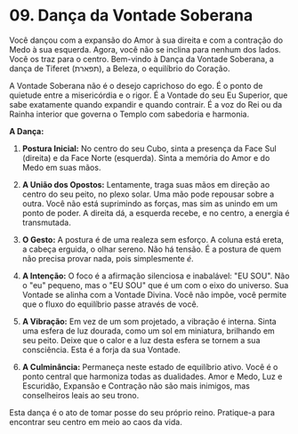# 09. Dança da Vontade Soberana

Você dançou com a expansão do Amor à sua direita e com a contração do Medo à sua esquerda. Agora, você não se inclina para nenhum dos lados. Você os traz para o centro. Bem-vindo à Dança da Vontade Soberana, a dança de Tiferet (תפארת), a Beleza, o equilíbrio do Coração.

A Vontade Soberana não é o desejo caprichoso do ego. É o ponto de quietude entre a misericórdia e o rigor. É a Vontade do seu Eu Superior, que sabe exatamente quando expandir e quando contrair. É a voz do Rei ou da Rainha interior que governa o Templo com sabedoria e harmonia.

**A Dança:**

1.  **Postura Inicial:** No centro do seu Cubo, sinta a presença da Face Sul (direita) e da Face Norte (esquerda). Sinta a memória do Amor e do Medo em suas mãos.

2.  **A União dos Opostos:** Lentamente, traga suas mãos em direção ao centro do seu peito, no plexo solar. Uma mão pode repousar sobre a outra. Você não está suprimindo as forças, mas sim as unindo em um ponto de poder. A direita dá, a esquerda recebe, e no centro, a energia é transmutada.

3.  **O Gesto:** A postura é de uma realeza sem esforço. A coluna está ereta, a cabeça erguida, o olhar sereno. Não há tensão. É a postura de quem não precisa provar nada, pois simplesmente *é*.

4.  **A Intenção:** O foco é a afirmação silenciosa e inabalável: "EU SOU". Não o "eu" pequeno, mas o "EU SOU" que é um com o eixo do universo. Sua Vontade se alinha com a Vontade Divina. Você não impõe, você permite que o fluxo do equilíbrio passe através de você.

5.  **A Vibração:** Em vez de um som projetado, a vibração é interna. Sinta uma esfera de luz dourada, como um sol em miniatura, brilhando em seu peito. Deixe que o calor e a luz desta esfera se tornem a sua consciência. Esta é a forja da sua Vontade.

6.  **A Culminância:** Permaneça neste estado de equilíbrio ativo. Você é o ponto central que harmoniza todas as dualidades. Amor e Medo, Luz e Escuridão, Expansão e Contração não são mais inimigos, mas conselheiros leais ao seu trono.

Esta dança é o ato de tomar posse do seu próprio reino. Pratique-a para encontrar seu centro em meio ao caos da vida.
